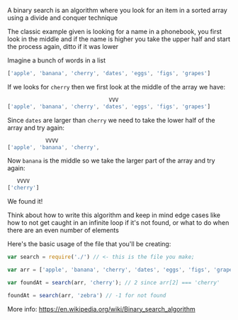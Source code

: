 A binary search is an algorithm where you look for an item in a sorted array using a divide and conquer technique

The classic example given is looking for a name in a phonebook, you first look in the middle and if the name is higher you take the upper half and start the process again, ditto if it was lower 

Imagine a bunch of words in a list

```js
['apple', 'banana', 'cherry', 'dates', 'eggs', 'figs', 'grapes']
```

If we looks for `cherry` then we first look at the middle of the array we have:

```js
                                VVV
['apple', 'banana', 'cherry', 'dates', 'eggs', 'figs', 'grapes']
```

Since `dates` are larger than `cherry` we need to take the lower half of the array and try again:

```js
            VVVV
['apple', 'banana', 'cherry',
```

Now `banana`  is the middle so we take the larger part of the array and try again:

```js
   VVVV
['cherry']
```

We found it!

Think about how to write this algorithm and keep in mind edge cases like how to not get caught in an infinite loop if it's not found, or what to do when there are an even number of elements

Here's the basic usage of the file that you'll be creating:

```js
var search = require('./') // <- this is the file you make;

var arr = ['apple', 'banana', 'cherry', 'dates', 'eggs', 'figs', 'grapes'];

var foundAt = search(arr, 'cherry'); // 2 since arr[2] === 'cherry'

foundAt = search(arr, 'zebra') // -1 for not found
```

More info: https://en.wikipedia.org/wiki/Binary_search_algorithm
